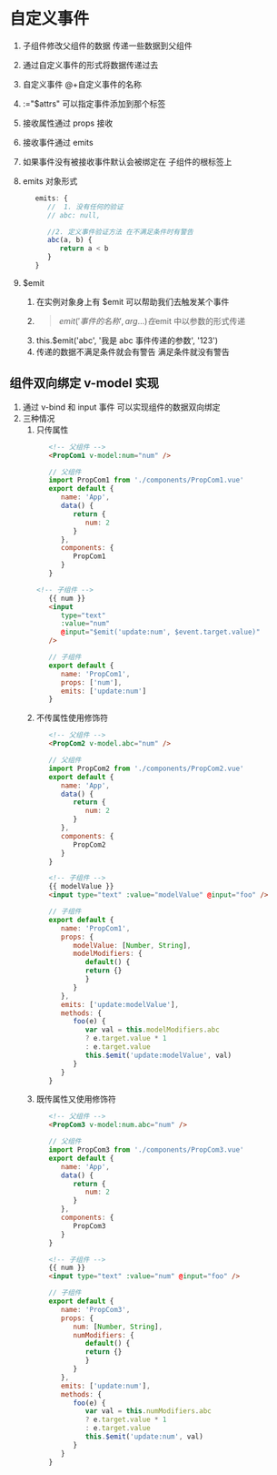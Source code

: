 # 自定义事件

1. 子组件修改父组件的数据 传递一些数据到父组件
2. 通过自定义事件的形式将数据传递过去
3. 自定义事件 @+自定义事件的名称
4. :="$attrs" 可以指定事件添加到那个标签
5. 接收属性通过 props 接收
6. 接收事件通过 emits
7. 如果事件没有被接收事件默认会被绑定在 子组件的根标签上
8. emits 对象形式

   ```js
      emits: {
         //  1. 没有任何的验证
         // abc: null,

         //2. 定义事件验证方法 在不满足条件时有警告
         abc(a, b) {
            return a < b
         }
      }
   ```

9. $emit
   1. 在实例对象身上有 $emit 可以帮助我们去触发某个事件
   2. >$emit('事件的名称', arg...) 在$emit 中以参数的形式传递
   3. this.$emit('abc', '我是 abc 事件传递的参数', '123')
   4. 传递的数据不满足条件就会有警告 满足条件就没有警告


## 组件双向绑定 v-model 实现

1. 通过 v-bind 和 input 事件 可以实现组件的数据双向绑定
2. 三种情况
   1. 只传属性
      ```html
         <!-- 父组件 -->
         <PropCom1 v-model:num="num" />
      ```
      ```js
         // 父组件
         import PropCom1 from './components/PropCom1.vue'
         export default {
            name: 'App',
            data() {
               return {
                  num: 2
               }
            },
            components: {
               PropCom1
            }
         }
      ```
      ```html
      <!-- 子组件 -->
         {{ num }}
         <input
            type="text"
            :value="num"
            @input="$emit('update:num', $event.target.value)"
         />
      ```
      ```js
         // 子组件
         export default {
            name: 'PropCom1',
            props: ['num'],
            emits: ['update:num']
         }
      ```
   2. 不传属性使用修饰符
      ```html
         <!-- 父组件 -->
         <PropCom2 v-model.abc="num" />
      ```
      ```js
         // 父组件
         import PropCom2 from './components/PropCom2.vue'
         export default {
            name: 'App',
            data() {
               return {
                  num: 2
               }
            },
            components: {
               PropCom2
            }
         }
      ```
      ```html
         <!-- 子组件 -->
         {{ modelValue }}
         <input type="text" :value="modelValue" @input="foo" />
      ```
      ```js
         // 子组件
         export default {
            name: 'PropCom1',
            props: {
               modelValue: [Number, String],
               modelModifiers: {
                  default() {
                  return {}
                  }
               }
            },
            emits: ['update:modelValue'],
            methods: {
               foo(e) {
                  var val = this.modelModifiers.abc
                  ? e.target.value * 1
                  : e.target.value
                  this.$emit('update:modelValue', val)
               }
            }
         }
      ```
   3. 既传属性又使用修饰符
      ```html
         <!-- 父组件 -->
         <PropCom3 v-model:num.abc="num" />
      ```
      ```js
         // 父组件
         import PropCom3 from './components/PropCom3.vue'
         export default {
            name: 'App',
            data() {
               return {
                  num: 2
               }
            },
            components: {
               PropCom3
            }
         }
      ```
      ```html
         <!-- 子组件 -->
         {{ num }}
         <input type="text" :value="num" @input="foo" />
      ```
      ```js
         // 子组件
         export default {
            name: 'PropCom3',
            props: {
               num: [Number, String],
               numModifiers: {
                  default() {
                  return {}
                  }
               }
            },
            emits: ['update:num'],
            methods: {
               foo(e) {
                  var val = this.numModifiers.abc
                  ? e.target.value * 1
                  : e.target.value
                  this.$emit('update:num', val)
               }
            }
         }
      ```